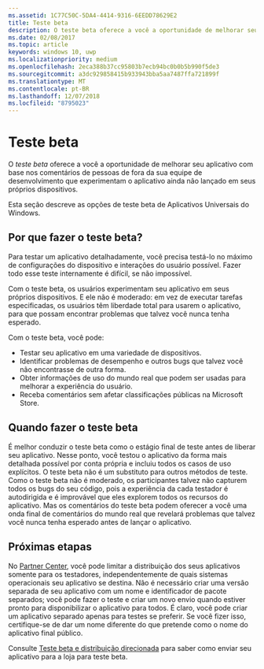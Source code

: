 ```yaml
---
ms.assetid: 1C77C50C-5DA4-4414-9316-6EEDD78629E2
title: Teste beta
description: O teste beta oferece a você a oportunidade de melhorar seu aplicativo com base nos comentários de pessoas de fora da sua equipe de desenvolvimento que experimentam o aplicativo ainda não lançado em seus próprios dispositivos.
ms.date: 02/08/2017
ms.topic: article
keywords: windows 10, uwp
ms.localizationpriority: medium
ms.openlocfilehash: 2eca388b37cc95803b7ecb94bc0b0b5b990f5de3
ms.sourcegitcommit: a3dc929858415b933943bba5aa7487ffa721899f
ms.translationtype: MT
ms.contentlocale: pt-BR
ms.lasthandoff: 12/07/2018
ms.locfileid: "8795023"
---
```

# <a name="beta-testing"></a>Teste beta



O *teste beta* oferece a você a oportunidade de melhorar seu aplicativo com base nos comentários de pessoas de fora da sua equipe de desenvolvimento que experimentam o aplicativo ainda não lançado em seus próprios dispositivos.

Esta seção descreve as opções de teste beta de Aplicativos Universais do Windows.

## <a name="why-beta-test"></a>Por que fazer o teste beta?

Para testar um aplicativo detalhadamente, você precisa testá-lo no máximo de configurações do dispositivo e interações do usuário possível. Fazer todo esse teste internamente é difícil, se não impossível.

Com o teste beta, os usuários experimentam seu aplicativo em seus próprios dispositivos. E ele não é moderado: em vez de executar tarefas especificadas, os usuários têm liberdade total para usarem o aplicativo, para que possam encontrar problemas que talvez você nunca tenha esperado.

Com o teste beta, você pode:

-   Testar seu aplicativo em uma variedade de dispositivos.
-   Identificar problemas de desempenho e outros bugs que talvez você não encontrasse de outra forma.
-   Obter informações de uso do mundo real que podem ser usadas para melhorar a experiência do usuário.
-   Receba comentários sem afetar classificações públicas na Microsoft Store.

## <a name="when-to-beta-test"></a>Quando fazer o teste beta

É melhor conduzir o teste beta como o estágio final de teste antes de liberar seu aplicativo. Nesse ponto, você testou o aplicativo da forma mais detalhada possível por conta própria e incluiu todos os casos de uso explícitos. O teste beta não é um substituto para outros métodos de teste. Como o teste beta não é moderado, os participantes talvez não capturem todos os bugs do seu código, pois a experiência da cada testador é autodirigida e é improvável que eles explorem todos os recursos do aplicativo. Mas os comentários do teste beta podem oferecer a você uma onda final de comentários do mundo real que revelará problemas que talvez você nunca tenha esperado antes de lançar o aplicativo.

## <a name="next-steps"></a>Próximas etapas

No [Partner Center](https://partner.microsoft.com/dashboard), você pode limitar a distribuição dos seus aplicativos somente para os testadores, independentemente de quais sistemas operacionais seu aplicativo se destina. Não é necessário criar uma versão separada de seu aplicativo com um nome e identificador de pacote separados; você pode fazer o teste e criar um novo envio quando estiver pronto para disponibilizar o aplicativo para todos. É claro, você pode criar um aplicativo separado apenas para testes se preferir. Se você fizer isso, certifique-se de dar um nome diferente do que pretende como o nome do aplicativo final público.

Consulte [Teste beta e distribuição direcionada](../publish/beta-testing-and-targeted-distribution.md) para saber como enviar seu aplicativo para a loja para teste beta.

 

 




